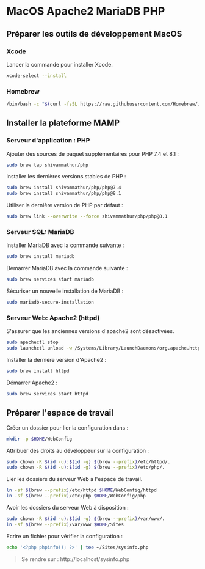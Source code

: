 # MacOS Apache2 MariaDB PHP

## Préparer les outils de développement MacOS

### Xcode

Lancer la commande pour installer Xcode.

```bash
xcode-select --install
```

### Homebrew

```bash
/bin/bash -c "$(curl -fsSL https://raw.githubusercontent.com/Homebrew/install/master/install.sh)"
```

## Installer la plateforme MAMP

### Serveur d'application : PHP

Ajouter des sources de paquet supplémentaires pour PHP 7.4 et 8.1 :

```bash
sudo brew tap shivammathur/php
```

Installer les dernières versions stables de PHP :

```bash
sudo brew install shivammathur/php/php@7.4
sudo brew install shivammathur/php/php@8.1
```

Utiliser la dernière version de PHP par défaut :

```bash
sudo brew link --overwrite --force shivammathur/php/php@8.1
```

### Serveur SQL: MariaDB

Installer MariaDB avec la commande suivante :

```bash
sudo brew install mariadb
```

Démarrer MariaDB avec la commande suivante :

```bash
sudo brew services start mariadb
```

Sécuriser un nouvelle installation de MariaDB :

```bash
sudo mariadb-secure-installation
```

### Serveur Web: Apache2 (httpd)

S'assurer que les anciennes versions d'apache2 sont désactivées.

```bash
sudo apachectl stop
sudo launchctl unload -w /Systems/Library/LaunchDaemons/org.apache.httpd.plist
```

Installer la dernière version d'Apache2 :

```bash
sudo brew install httpd
```

Démarrer Apache2 :

```bash
sudo brew services start httpd
```

## Préparer l'espace de travail

Créer un dossier pour lier la configuration dans :

```bash
mkdir -p $HOME/WebConfig
```

Attribuer des droits au développeur sur la configuration :

```bash
sudo chown -R $(id -u):$(id -g) $(brew --prefix)/etc/httpd/.
sudo chown -R $(id -u):$(id -g) $(brew --prefix)/etc/php/.
```

Lier les dossiers du serveur Web à l'espace de travail.

```bash
ln -sf $(brew --prefix)/etc/httpd $HOME/WebConfig/httpd
ln -sf $(brew --prefix)/etc/php $HOME/WebConfig/php
```

Avoir les dossiers du serveur Web à disposition :

```bash
sudo chown -R $(id -u):$(id -g) $(brew --prefix)/var/www/.
ln -sf $(brew --prefix)/var/www $HOME/Sites
```

Ecrire un fichier pour vérifier la configuration :

```bash
echo '<?php phpinfo(); ?>' | tee ~/Sites/sysinfo.php
```

> Se rendre sur : http://localhost/sysinfo.php

